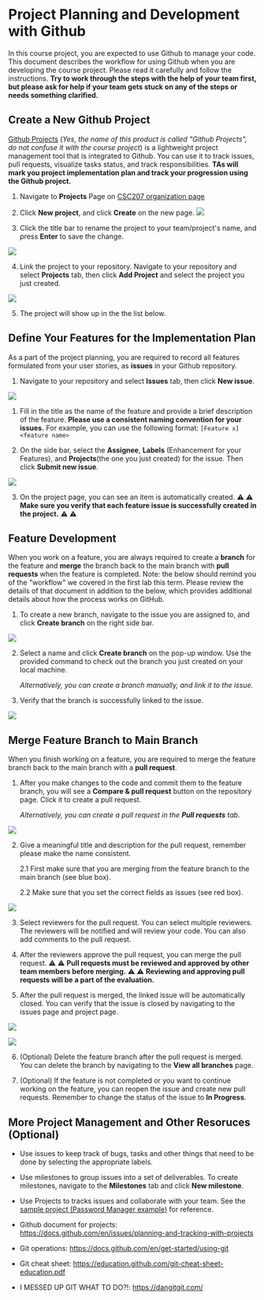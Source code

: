 # Project Planning and Development with Github 

In this course project, you are expected to use Github to manage your code. This document describes the workflow for using Github when you are developing the course project. Please read it carefully and follow the instructions. **Try to work through the steps with the help of your team first, but please ask for help if your team gets stuck on any of the steps or needs something clarified.**

## Create a New Github Project
[Github Projects](https://docs.github.com/en/issues/planning-and-tracking-with-projects/learning-about-projects/about-projects) (*Yes, the name of this product is called "Github Projects", do not confuse it with the course project*) is a lightweight project management tool that is integrated to Github. You can use it to track issues, pull requests, visualize tasks status, and track responsibilities. **TAs will mark you project implementation plan and track your progression using the Github project.**

1. Navigate to **Projects** Page on [CSC207 organization page](https://github.com/orgs/CSC207-2022F-UofT/projects)

2. Click **New project**, and click **Create** on the new page.
![](images/create_project.png)

3. Click the title bar to rename the project to your team/project's name, and press **Enter** to save the change.

![](images/rename.png)

4. Link the project to your repository. Navigate to your repository and select **Projects** tab, then click **Add Project** and select the project you just created.

![](images/link_project.png)

5. The project will show up in the the list below.

## Define Your Features for the Implementation Plan
As a part of the project planning, you are required to record all features formulated from your user stories, as **issues** in your Github repository.

1. Navigate to your repository and select **Issues** tab, then click **New issue**.

![](images/new_issue.png)

1. Fill in the title as the name of the feature and provide a brief description of the feature.
**Please use a consistent naming convention for your issues.** For example, you can use the following format: `[Feature x] <feature name>` 

2. On the side bar, select the **Assignee**, **Labels** (Enhancement for your Features), and **Projects**(the one you just created) for the issue. Then click **Submit new issue**.

![](images/set_tags.png)

3. On the project page, you can see an item is automatically created.  :warning: :warning: **Make sure you verify that each feature issue is successfully created in the project.**  :warning: :warning:


## Feature Development
When you work on a feature, you are always required to create a **branch** for the feature and **merge** the branch back to the main branch with **pull requests** when the feature is completed. Note: the below should remind you of the "workflow" we covered in the first lab this term. Please review the details of that document in addition to the below, which provides additional details about how the process works on GitHub. 

1. To create a new branch, navigate to the issue you are assigned to, and click **Create branch** on the right side bar.

![](images/create_branch.png)

2. Select a name and click **Create branch** on the pop-up window. Use the provided command to check out the branch you just created on your local machine.

    *Alternatively, you can create a branch manually, and link it to the issue.*

3. Verify that the branch is successfully linked to the issue.


![](images/link_branch.png)


## Merge Feature Branch to Main Branch
When you finish working on a feature, you are required to merge the feature branch back to the main branch with a **pull request**.

1. After you make changes to the code and commit them to the feature branch, you will see a **Compare & pull request** button on the repository page. Click it to create a pull request.

    *Alternatively, you can create a pull request in the **Pull requests** tab.*

![](images/create_pr.png)

2. Give a meaningful title and description for the pull request, remember please make the name consistent. 
   
   2.1 First make sure that you are merging from the feature branch to the main branch (see blue box).
   
   2.2 Make sure that you set the correct fields as issues (see red box).

![](images/new_pr.png)

3. Select reviewers for the pull request. You can select multiple reviewers. The reviewers will be notified and will review your code. You can also add comments to the pull request. 

4. After the reviewers approve the pull request, you can merge the pull request. :warning: :warning: **Pull requests
must be reviewed and approved by other team members before merging.** :warning: :warning: **Reviewing and approving pull requests will be a part of the evaluation.**

5. After the pull request is merged, the linked issue will be automatically closed. You can verify that the issue is closed by navigating to the issues page and project page.

![](images/closed_issue.png)

![](images/closed_project.png)

6. (Optional) Delete the feature branch after the pull request is merged. You can delete the branch by navigating to the **View all branches** page.

7. (Optional) If the feature is not completed or you want to continue working on the feature, you can reopen the issue and create new pull requests. Remember to change the status of the issue to **In Progress**.


## More Project Management and Other Resoruces (Optional)

- Use issues to keep track of bugs, tasks and other things that need to be done by selecting the appropriate labels.

- Use milestones to group issues into a set of deliverables. To create milestones, navigate to the **Milestones** tab and click **New milestone**.

- Use Projects to tracks issues and collaborate with your team. See the [sample project (Password Manager example)](https://github.com/orgs/CSC207-2022F-UofT/projects/2) for reference.

- Github document for projects: https://docs.github.com/en/issues/planning-and-tracking-with-projects

- Git operations: https://docs.github.com/en/get-started/using-git 

- Git cheat sheet: https://education.github.com/git-cheat-sheet-education.pdf

- I MESSED UP GIT WHAT TO DO?!: https://dangitgit.com/
